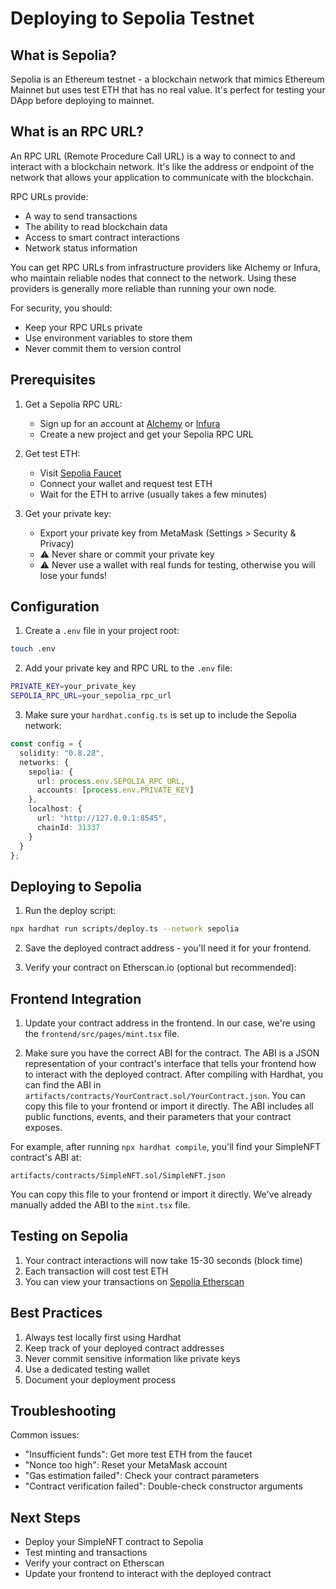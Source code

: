 # Deploying to Sepolia Testnet

## What is Sepolia?
Sepolia is an Ethereum testnet - a blockchain network that mimics Ethereum Mainnet but uses test ETH that has no real value. It's perfect for testing your DApp before deploying to mainnet.

## What is an RPC URL?
An RPC URL (Remote Procedure Call URL) is a way to connect to and interact with a blockchain network. It's like the address or endpoint of the network that allows your application to communicate with the blockchain.

RPC URLs provide:
- A way to send transactions
- The ability to read blockchain data
- Access to smart contract interactions
- Network status information

You can get RPC URLs from infrastructure providers like Alchemy or Infura, who maintain reliable nodes that connect to the network. Using these providers is generally more reliable than running your own node.

For security, you should:
- Keep your RPC URLs private
- Use environment variables to store them
- Never commit them to version control

## Prerequisites

1. Get a Sepolia RPC URL:
   - Sign up for an account at [Alchemy](https://alchemy.com) or [Infura](https://infura.com)
   - Create a new project and get your Sepolia RPC URL

2. Get test ETH:
   - Visit [Sepolia Faucet](https://sepoliafaucet.com)
   - Connect your wallet and request test ETH
   - Wait for the ETH to arrive (usually takes a few minutes)

3. Get your private key:
   - Export your private key from MetaMask (Settings > Security & Privacy)
   - ⚠️ Never share or commit your private key
   - ⚠️ Never use a wallet with real funds for testing, otherwise you will lose your funds!

## Configuration

1. Create a `.env` file in your project root:
```bash
touch .env
```

2. Add your private key and RPC URL to the `.env` file:
```bash
PRIVATE_KEY=your_private_key
SEPOLIA_RPC_URL=your_sepolia_rpc_url
```

3. Make sure your `hardhat.config.ts` is set up to include the Sepolia network:
```ts
const config = {
  solidity: "0.8.28",
  networks: {
    sepolia: {
      url: process.env.SEPOLIA_RPC_URL,
      accounts: [process.env.PRIVATE_KEY]
    },
    localhost: {
      url: "http://127.0.0.1:8545",
      chainId: 31337
    }
  }
};

```

## Deploying to Sepolia

1. Run the deploy script:
```bash
npx hardhat run scripts/deploy.ts --network sepolia
```

2. Save the deployed contract address - you'll need it for your frontend.

3. Verify your contract on Etherscan.io (optional but recommended):


## Frontend Integration

1. Update your contract address in the frontend. In our case, we're using the `frontend/src/pages/mint.tsx` file.

2. Make sure you have the correct ABI for the contract. The ABI is a JSON representation of your contract's interface that tells your frontend how to interact with the deployed contract. After compiling with Hardhat, you can find the ABI in `artifacts/contracts/YourContract.sol/YourContract.json`. You can copy this file to your frontend or import it directly. The ABI includes all public functions, events, and their parameters that your contract exposes.

For example, after running `npx hardhat compile`, you'll find your SimpleNFT contract's ABI at:
```
artifacts/contracts/SimpleNFT.sol/SimpleNFT.json
```

You can copy this file to your frontend or import it directly. We've already manually added the ABI to the `mint.tsx` file.


## Testing on Sepolia

1. Your contract interactions will now take 15-30 seconds (block time)
2. Each transaction will cost test ETH
3. You can view your transactions on [Sepolia Etherscan](https://sepolia.etherscan.io)

## Best Practices

1. Always test locally first using Hardhat
2. Keep track of your deployed contract addresses
3. Never commit sensitive information like private keys
4. Use a dedicated testing wallet
5. Document your deployment process

## Troubleshooting

Common issues:
- "Insufficient funds": Get more test ETH from the faucet
- "Nonce too high": Reset your MetaMask account
- "Gas estimation failed": Check your contract parameters
- "Contract verification failed": Double-check constructor arguments

## Next Steps
- Deploy your SimpleNFT contract to Sepolia
- Test minting and transactions
- Verify your contract on Etherscan
- Update your frontend to interact with the deployed contract